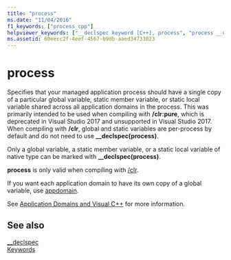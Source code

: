 ```yaml
---
title: "process"
ms.date: "11/04/2016"
f1_keywords: ["process_cpp"]
helpviewer_keywords: ["__declspec keyword [C++], process", "process __declspec keyword"]
ms.assetid: 60eecc2f-4eef-4567-b9db-aaed34733023
---
```

# process

Specifies that your managed application process should have a single copy of a particular global variable, static member variable, or static local variable shared across all application domains in the process. This was primarily intended to be used when compiling with **/clr:pure**, which is deprecated in Visual Studio 2017 and unsupported in Visual Studio 2017. When compiling with **/clr**, global and static variables are per-process by default and do not need to use **__declspec(process)**.

Only a global variable, a static member variable, or a static local variable of native type can be marked with **__declspec(process)**.

**process** is only valid when compiling with [/clr](../build/reference/clr-common-language-runtime-compilation.md).

If you want each application domain to have its own copy of a global variable, use [appdomain](../cpp/appdomain.md).

See [Application Domains and Visual C++](../dotnet/application-domains-and-visual-cpp.md) for more information.

## See also

[__declspec](../cpp/declspec.md)<br/>
[Keywords](../cpp/keywords-cpp.md)
